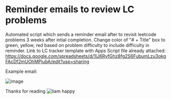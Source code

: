 # Reminder emails to review LC problems

Automated script which sends a reminder email after to revisit leetcode problems 3 weeks after intial completion. Change color of "# + Title" box to green, yellow, red based on problem difficulty to include difficulty in reminder.
Link to LC tracker template with Apps Script file already attached: https://docs.google.com/spreadsheets/d/1IJ6RyfGhz8fg2S6FubumLzu3okgFAcDf2mUOhMPjubA/edit?usp=sharing



Example email:




![image](https://github.com/user-attachments/assets/039cc60a-8943-4796-b15a-03821f78a4c2)

Thanks for reading
![liam happy](https://github.com/user-attachments/assets/251fdf2a-11c8-417b-84be-fe987c8b4b94)
